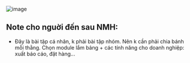 ![image](https://github.com/inusedname/Cloth-Renting/assets/49682088/a61add97-9795-4f5c-a1e4-43b54a5c3da9)

## Note cho nguời đến sau NMH:
- Đây là bài tập cá nhân, k phải bài tập nhóm. Nên k cần phải chia bánh mỗi thằng. Chọn module lắm bảng + các tính năng cho doanh nghiệp: xuất báo cáo, đặt hàng...
